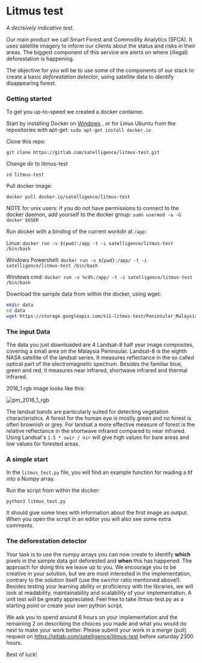 # Litmus test

_A decisively indicative test._

Our main product we call Smart Forest and Commodity Analytics (SFCA). It uses
satellite imagery to inform our clients about the status and risks in their areas. The biggest component of this service are alerts on where (illegal) deforestation is happening.

The objective for you will be to use some of the components of our stack to create a basic _deforestation detector_, using satellite data to identify disappearing forest.

### Getting started
To get you up-to-speed we created a docker container.

Start by installing Docker on [Windows](https://docs.docker.com/docker-for-windows/install/)
, or for Linux Ubuntu from the repositories with apt-get: `sudo apt-get install docker.io`

Clone this repo:

`git clone https://gitlab.com/satelligence/litmus-test.git`

Change dir to litmus-test

`cd litmus-test`

Pull docker image:

`docker pull docker.io/satelligence/litmus-test`

NOTE for unix users: if you do not have permissions to connect to the docker daemon, add yourself to the docker group: `sudo usermod -a -G docker $USER`

Run docker with a binding of the current workdir at `/app`:

Linux: `docker run -v $(pwd):/app -t -i satelligence/litmus-test /bin/bash`

Windows Powershell: `docker run -v ${pwd}:/app/ -t -i satelligence/litmus-test /bin/bash`

Windows cmd: `docker run -v %cd%:/app/ -t -i satelligence/litmus-test /bin/bash`

Download the sample data from within the docker, using wget:

```bash
mkdir data
cd data
wget https://storage.googleapis.com/s11-litmus-test/Peninsular_Malaysia_{2016..2017}_{1..2}_Landsat8.tif
```

### The input Data
The data you just downloaded are 4 Landsat-8 half year image composites, covering a small area on the Malaysia Peninsular. Landsat-8 is the eighth NASA satellite of the landsat series. It measures reflectance in the so called optical part of the electromagnetic spectrum. Besides the familiar blue, green and red, it measures near infrared, shortwave infrared and thermal infrared.

2016_1 rgb image looks like this:

![pm_2016_1_rgb](https://storage.googleapis.com/s11-litmus-test/Screenshot%20from%202018-02-01%2014-00-16.png)

The landsat bands are particularly suited for detecting vegetation characteristics. A forest for the human eye is mostly green and no forest is often brownish or grey. For landsat a more effective measure of forest is the relative reflectance in the shortwave infrared compared to near infrared. Using Landsat's `1.5 * swir / nir` will give high values for bare areas and low values for forested areas.

### A simple start
In the `litmus_test.py` file, you will find an example function for reading a tif into a Numpy array.

Run the script from within the docker:

`python3 litmus_test.py`

It should give some lines with information about the first image as output.
When you open the script in an editor you will also see some extra comments.

### The deforestation detector
Your task is to use the numpy arrays you can now create to identify **which** pixels in the sample data got deforested and **when** this has happened. The approach for doing this we leave up to you. We encourage you to be creative in your solution, but we are most interested in the implementation, contrary to the solution itself (use the swir/nir ratio mentioned above!). Besides testing your learning ability or proficiency with the libraries, we will look at readability, maintainability and scalability of your implementation. A unit test will be greatly appreciated. Feel free to take litmus-test.py as a starting point or create your own python script.

We ask you to spend around 6 hours on your implementation and the remaining 2 on describing the choices you made and what you would do next to make your work better. Please submit your work in a merge (pull) request on https://gitlab.com/satelligence/litmus-test before saturday 2300 hours.

Best of luck!
